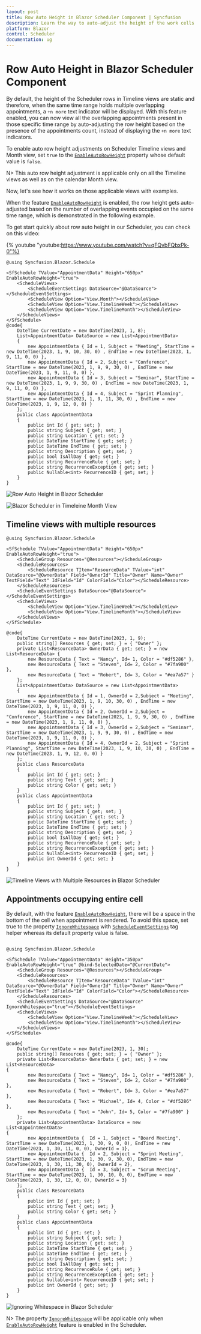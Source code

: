 ```yaml
---
layout: post
title: Row Auto Height in Blazor Scheduler Component | Syncfusion
description: Learn the way to auto-adjust the height of the work cells of Syncfusion Blazor Scheduler based on the number of events present in those time ranges.
platform: Blazor
control: Scheduler
documentation: ug
---
```


# Row Auto Height in Blazor Scheduler Component

By default, the height of the Scheduler rows in Timeline views are static and therefore, when the same time range holds multiple overlapping appointments, a `+n more` text indicator will be displayed. With this feature enabled, you can now view all the overlapping appointments present in those specific time range by auto-adjusting the row height based on the presence of the appointments count, instead of displaying the `+n more` text indicators.

To enable auto row height adjustments on Scheduler Timeline views and Month view, set `true` to the [`EnableAutoRowHeight`](https://help.syncfusion.com/cr/blazor/Syncfusion.Blazor.Schedule.SfSchedule-1.html#Syncfusion_Blazor_Schedule_SfSchedule_1_EnableAutoRowHeight) property whose default value is `false`.

N> This auto row height adjustment is applicable only on all the Timeline views as well as on the calendar Month view.

Now, let's see how it works on those applicable views with examples.

When the feature [`EnableAutoRowHeight`](https://help.syncfusion.com/cr/blazor/Syncfusion.Blazor.Schedule.SfSchedule-1.html#Syncfusion_Blazor_Schedule_SfSchedule_1_EnableAutoRowHeight) is enabled, the row height gets auto-adjusted based on the number of overlapping events occupied on the same time range, which is demonstrated in the following example.

To get start quickly about row auto height in our Scheduler, you can check on this video:

{% youtube
"youtube:https://www.youtube.com/watch?v=qFQvbFQbxPk-0"%}

```cshtml
@using Syncfusion.Blazor.Schedule

<SfSchedule TValue="AppointmentData" Height="650px" EnableAutoRowHeight="true">
    <ScheduleViews>
        <ScheduleEventSettings DataSource="@DataSource"></ScheduleEventSettings>
        <ScheduleView Option="View.Month"></ScheduleView>
        <ScheduleView Option="View.TimelineWeek"></ScheduleView>
        <ScheduleView Option="View.TimelineMonth"></ScheduleView>
    </ScheduleViews>
</SfSchedule>
@code{
    DateTime CurrentDate = new DateTime(2023, 1, 8);
    List<AppointmentData> DataSource = new List<AppointmentData>
    {
        new AppointmentData { Id = 1, Subject = "Meeting", StartTime = new DateTime(2023, 1, 9, 10, 30, 0) , EndTime = new DateTime(2023, 1, 9, 11, 0, 0) },
        new AppointmentData { Id = 2, Subject = "Conference", StartTime = new DateTime(2023, 1, 9, 9, 30, 0) , EndTime = new DateTime(2023, 1, 9, 11, 0, 0) },
        new AppointmentData { Id = 3, Subject = "Seminar", StartTime = new DateTime(2023, 1, 9, 9, 30, 0) , EndTime = new DateTime(2023, 1, 9, 11, 0, 0) },
        new AppointmentData { Id = 4, Subject = "Sprint Planning", StartTime = new DateTime(2023, 1, 9, 11, 30, 0) , EndTime = new DateTime(2023, 1, 9, 12, 0, 0) }
    };
    public class AppointmentData
    {
        public int Id { get; set; }
        public string Subject { get; set; }
        public string Location { get; set; }
        public DateTime StartTime { get; set; }
        public DateTime EndTime { get; set; }
        public string Description { get; set; }
        public bool IsAllDay { get; set; }
        public string RecurrenceRule { get; set; }
        public string RecurrenceException { get; set; }
        public Nullable<int> RecurrenceID { get; set; }
    }
}
```

![Row Auto Height in Blazor Scheduler](images/blazor-scheduler-row-auto-height.png)

![Blazor Scheduler in Timeleine Month View](images/blazor-scheduler-timeline-month.png)

## Timeline views with multiple resources

```cshtml
@using Syncfusion.Blazor.Schedule

<SfSchedule TValue="AppointmentData" Height="650px" EnableAutoRowHeight="true">
    <ScheduleGroup Resources="@Resources"></ScheduleGroup>
    <ScheduleResources>
        <ScheduleResource TItem="ResourceData" TValue="int" DataSource="@OwnerData" Field="OwnerId" Title="Owner" Name="Owner" TextField="Text" IdField="Id" ColorField="Color"></ScheduleResource>
    </ScheduleResources>
    <ScheduleEventSettings DataSource="@DataSource"></ScheduleEventSettings>
    <ScheduleViews>
        <ScheduleView Option="View.TimelineWeek"></ScheduleView>
        <ScheduleView Option="View.TimelineMonth"></ScheduleView>
    </ScheduleViews>
</SfSchedule>

@code{
    DateTime CurrentDate = new DateTime(2023, 1, 9);
    public string[] Resources { get; set; } = { "Owner" };
    private List<ResourceData> OwnerData { get; set; } = new List<ResourceData> {
        new ResourceData { Text = "Nancy", Id= 1, Color = "#df5286" },
        new ResourceData { Text = "Steven", Id= 2, Color = "#7fa900" },
        new ResourceData { Text = "Robert", Id= 3, Color = "#ea7a57" }
    };
    List<AppointmentData> DataSource = new List<AppointmentData>
    {
        new AppointmentData { Id = 1, OwnerId = 2,Subject = "Meeting", StartTime = new DateTime(2023, 1, 9, 10, 30, 0) , EndTime = new DateTime(2023, 1, 9, 11, 0, 0) },
        new AppointmentData { Id = 2, OwnerId = 2,Subject = "Conference", StartTime = new DateTime(2023, 1, 9, 9, 30, 0) , EndTime = new DateTime(2023, 1, 9, 11, 0, 0) },
        new AppointmentData { Id = 3, OwnerId = 2,Subject = "Seminar", StartTime = new DateTime(2023, 1, 9, 9, 30, 0) , EndTime = new DateTime(2023, 1, 9, 11, 0, 0) },
        new AppointmentData { Id = 4, OwnerId = 2, Subject = "Sprint Planning", StartTime = new DateTime(2023, 1, 9, 10, 30, 0) , EndTime = new DateTime(2023, 1, 9, 12, 0, 0) }
    };
    public class ResourceData
    {
        public int Id { get; set; }
        public string Text { get; set; }
        public string Color { get; set; }
    }
    public class AppointmentData
    {
        public int Id { get; set; }
        public string Subject { get; set; }
        public string Location { get; set; }
        public DateTime StartTime { get; set; }
        public DateTime EndTime { get; set; }
        public string Description { get; set; }
        public bool IsAllDay { get; set; }
        public string RecurrenceRule { get; set; }
        public string RecurrenceException { get; set; }
        public Nullable<int> RecurrenceID { get; set; }
        public int OwnerId { get; set; }
    }
}
```

![Timeline Views with Multiple Resources in Blazor Scheduler](images/blazor-scheduler-timeline-resource.png)

## Appointments occupying entire cell

By default, with the feature [`EnableAutoRowHeight`](https://help.syncfusion.com/cr/blazor/Syncfusion.Blazor.Schedule.SfSchedule-1.html#Syncfusion_Blazor_Schedule_SfSchedule_1_EnableAutoRowHeight), there will be a space in the bottom of the cell when appointment is rendered. To avoid this space, set true to the property [`IgnoreWhitespace`](https://help.syncfusion.com/cr/blazor/Syncfusion.Blazor.Schedule.IScheduleEventSettings.html#Syncfusion_Blazor_Schedule_IScheduleEventSettings_IgnoreWhitespace) with [`ScheduleEventSettings`](https://help.syncfusion.com/cr/blazor/Syncfusion.Blazor.Schedule.IScheduleEventSettings.html) tag helper whereas its default property value is false.

```cshtml

@using Syncfusion.Blazor.Schedule

<SfSchedule TValue="AppointmentData" Height="350px" EnableAutoRowHeight="true" @bind-SelectedDate="@CurrentDate">
    <ScheduleGroup Resources="@Resources"></ScheduleGroup>
    <ScheduleResources>
        <ScheduleResource TItem="ResourceData" TValue="int" DataSource="@OwnerData" Field="OwnerId" Title="Owner" Name="Owner" TextField="Text" IdField="Id" ColorField="Color"></ScheduleResource>
    </ScheduleResources>
    <ScheduleEventSettings DataSource="@DataSource" IgnoreWhitespace="true"></ScheduleEventSettings>
    <ScheduleViews>
        <ScheduleView Option="View.TimelineWeek"></ScheduleView>
        <ScheduleView Option="View.TimelineMonth"></ScheduleView>
    </ScheduleViews>
</SfSchedule>

@code{
    DateTime CurrentDate = new DateTime(2023, 1, 30);
    public string[] Resources { get; set; } = { "Owner" };
    private List<ResourceData> OwnerData { get; set; } = new List<ResourceData>
{
        new ResourceData { Text = "Nancy", Id= 1, Color = "#df5286" },
        new ResourceData { Text = "Steven", Id= 2, Color = "#7fa900" },
        new ResourceData { Text = "Robert", Id= 3, Color = "#ea7a57" },
        new ResourceData { Text = "Michael", Id= 4, Color = "#df5286" },
        new ResourceData { Text = "John", Id= 5, Color = "#7fa900" }
    };
    private List<AppointmentData> DataSource = new List<AppointmentData>
{
        new AppointmentData {  Id = 1, Subject = "Board Meeting", StartTime = new DateTime(2023, 1, 30, 9, 0, 0), EndTime = new DateTime(2023, 1, 30, 11, 0, 0), OwnerId = 1},
        new AppointmentData {  Id = 2, Subject = "Sprint Meeting", StartTime = new DateTime(2023, 1, 30, 9, 30, 0), EndTime = new DateTime(2023, 1, 30, 11, 30, 0), OwnerId = 2},
        new AppointmentData {  Id = 3, Subject = "Scrum Meeting", StartTime = new DateTime(2023, 1, 30, 10, 0, 0), EndTime = new DateTime(2023, 1, 30, 12, 0, 0), OwnerId = 3}
    };
    public class ResourceData
    {
        public int Id { get; set; }
        public string Text { get; set; }
        public string Color { get; set; }
    }
    public class AppointmentData
    {
        public int Id { get; set; }
        public string Subject { get; set; }
        public string Location { get; set; }
        public DateTime StartTime { get; set; }
        public DateTime EndTime { get; set; }
        public string Description { get; set; }
        public bool IsAllDay { get; set; }
        public string RecurrenceRule { get; set; }
        public string RecurrenceException { get; set; }
        public Nullable<int> RecurrenceID { get; set; }
        public int OwnerId { get; set; }
    }
}
```

![Ignoring Whitespace in Blazor Scheduler](images/blazor-scheduler-ignore-whitespace.png)

N> The property [`IgnoreWhitespace`](https://help.syncfusion.com/cr/blazor/Syncfusion.Blazor.Schedule.IScheduleEventSettings.html#Syncfusion_Blazor_Schedule_IScheduleEventSettings_IgnoreWhitespace) will be applicable only when [`EnableAutoRowHeight`](https://help.syncfusion.com/cr/blazor/Syncfusion.Blazor.Schedule.SfSchedule-1.html#Syncfusion_Blazor_Schedule_SfSchedule_1_EnableAutoRowHeight) feature is enabled in the Scheduler.